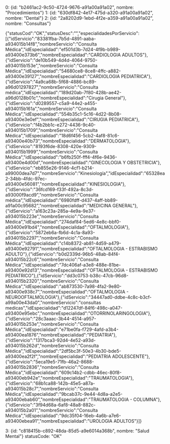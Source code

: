 0: {id: "b2461ac2-9c50-4724-9676-a91a00a91a02", nombre: "Procedimientos"}
1: {id: "630df842-4e17-475d-a320-a91a00a91a02", nombre: "Dental"}
2: {id: "2a8202d9-1ebd-4f2e-a359-a91a00a91a02", nombre: "Consultas"}

{"statusCod":"OK","statusDesc":"","especialidadesPorServicio":[{"idServicio":"83381fba-7b5d-4891-aaba-a934015b14f8","nombreServicio":"Consulta Médica","idEspecialidad":"ef501d3b-7d24-4f9b-b989-a93400e373b6","nombreEspecialidad":"CARDIOLOGIA ADULTOS"},{"idServicio":"de10b549-4d4d-4064-9750-a934015b153e","nombreServicio":"Consulta Médica","idEspecialidad":"54680ce8-8ce8-4ffc-a882-a93400e39127","nombreEspecialidad":"CARDIOLOGIA PEDIATRICA"},{"idServicio":"4a9ca68b-5f68-4886-bc89-a96d01297827","nombreServicio":"Consulta médica","idEspecialidad":"189d20ab-7f80-428b-ae42-a96d0128b01c","nombreEspecialidad":"Cirugia General"},{"idServicio":"d0289557-c5a9-44e2-a455-a934015b161a","nombreServicio":"Consulta Médica","idEspecialidad":"554b35c1-5c16-4d22-8b08-a93400e3e0ef","nombreEspecialidad":"CIRUGIA PEDIATRICA"},{"idServicio":"f4b2bb1c-e272-4436-9c40-a934015b1709","nombreServicio":"Consulta Médica","idEspecialidad":"18d6f456-5cb2-4af8-81c6-a93400e40b73","nombreEspecialidad":"DERMATOLOGIA"},{"idServicio":"8193f6de-8308-420e-9309-a934015b1999","nombreServicio":"Consulta Médica","idEspecialidad":"b6fb250f-fff4-4f6e-9436-a93400e4d00d","nombreEspecialidad":"GINECOLOGIA Y OBSTETRICIA"},{"idServicio":"eb855e26-9146-4cf1-b214-a99000dea7d7","nombreServicio":"Kinesiología","idEspecialidad":"65328ea2-34bb-4fdc-97ec-a93400e56081","nombreEspecialidad":"KINESIOLOGIA"},{"idServicio":"36fcd169-f33f-492a-8c3d-a93000f9acd9","nombreServicio":"Consulta médica","idEspecialidad":"6980fdff-d437-4aff-bb89-a91a00c95682","nombreEspecialidad":"MEDICINA GENERAL"},{"idServicio":"a163c23a-285a-4e9a-9e37-a934015b223e","nombreServicio":"Consulta Médica","idEspecialidad":"274daf84-5ed6-4e8c-bbf0-a93400e91bd4","nombreEspecialidad":"OFTALMOLOGIA"},{"idServicio":"5872eb6a-fb6d-4c1a-8a93-a934015b2297","nombreServicio":"Consulta Médica","idEspecialidad":"c14b8372-ab81-4d59-a479-a93400e92791","nombreEspecialidad":"OFTALMOLOGIA - ESTRABISMO ADULTO"},{"idServicio":"b0d2339d-96b5-48ab-84f4-a934015b22c6","nombreServicio":"Consulta Médica","idEspecialidad":"7dc406af-a3e8-488e-81be-a93400e92d13","nombreEspecialidad":"OFTALMOLOGIA - ESTRABISMO PEDIATRICO"},{"idServicio":"dd3c0753-b38c-47cb-96d8-a934015b2320","nombreServicio":"Consulta Médica","idEspecialidad":"ab873530-7a98-4fa2-9e80-a93400e938c7","nombreEspecialidad":"OFTALMOLOGIA - NEUROOFTALMOLOGIA"},{"idServicio":"34447ad0-ddbe-4c8c-b3cf-a99a00e43da0","nombreServicio":"consultas medicas","idEspecialidad":"d12247df-84f6-498c-a047-a93400e95ebc","nombreEspecialidad":"OTORRINOLARINGOLOGIA"},{"idServicio":"28c3aaac-3b44-4514-a957-a934015b253e","nombreServicio":"Consulta Médica","idEspecialidad":"e71be0fa-f729-4afd-a3b4-a93400ea1876","nombreEspecialidad":"PEDIATRIA"},{"idServicio":"1317bca3-92d4-4e52-a93d-a934015b262d","nombreServicio":"Consulta Médica","idEspecialidad":"2df5bc3f-50e3-4b30-bde5-a93400ea2f2f","nombreEspecialidad":"PEDIATRIA ADOLESCENTE"},{"idServicio":"5eca19e5-71fb-46a2-8688-a934015b2836","nombreServicio":"Consulta Médica","idEspecialidad":"609c14b2-cdbb-46ec-80f8-a93400eb942e","nombreEspecialidad":"TRAUMATOLOGIA"},{"idServicio":"68b1ca88-142b-45e5-a87a-a934015b28c7","nombreServicio":"Consulta Médica","idEspecialidad":"9bcab37c-9e44-4d8a-a2e5-a93400ebab60","nombreEspecialidad":"TRAUMATOLOGIA - COLUMNA"},{"idServicio":"3f94d68a-6af8-48a8-882c-a934015b2a01","nombreServicio":"Consulta Médica","idEspecialidad":"9dc35f04-16eb-4a6b-a7e6-a93400ebea91","nombreEspecialidad":"UROLOGIA ADULTOS"}]}

3: {id: "c818415b-c892-48da-85d5-a9e6014a368b", nombre: "Salud Mental"}
statusCode: "OK"

